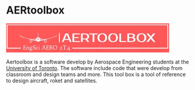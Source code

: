 # AERtoolbox

<p class="aligncenter">
    <img src="images/aertoolbox.jpg" alt="centered image" >
</p> 

Aertoolbox is a software develop by Aerospace Engineering students at the [University of Toronto](https://www.linkedin.com/school/university-of-toronto/).  The software include code that were develop from classroom and design teams and more. This tool box is a tool of reference to design aircraft, roket and satellites. 
